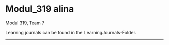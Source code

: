 # Modul_319 alina
Modul 319, Team 7

Learning journals can be found in the LearningJournals-Folder.

---

